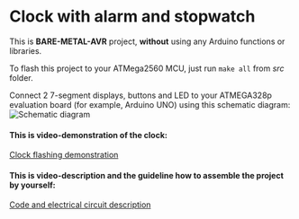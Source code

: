 # Clock with alarm and stopwatch
This is **BARE-METAL-AVR** project, **without** using any Arduino functions or libraries.


To flash this project to your ATMega2560 MCU, just run `make all` from _src_ folder.

Connect 2 7-segment displays, buttons and LED to your ATMEGA328p evaluation board (for example, Arduino UNO) using this schematic diagram:
![Schematic diagram](https://i.ibb.co/PrL9s6k/connections.png)

#### This is video-demonstration of the clock:
[Clock flashing demonstration](https://www.youtube.com/watch?v=ZZOGZ3CYvao)

#### This is video-description and the guideline how to assemble the project by yourself:
[Code and electrical circuit description](https://www.youtube.com/watch?v=9D8ju8WhoOk)

